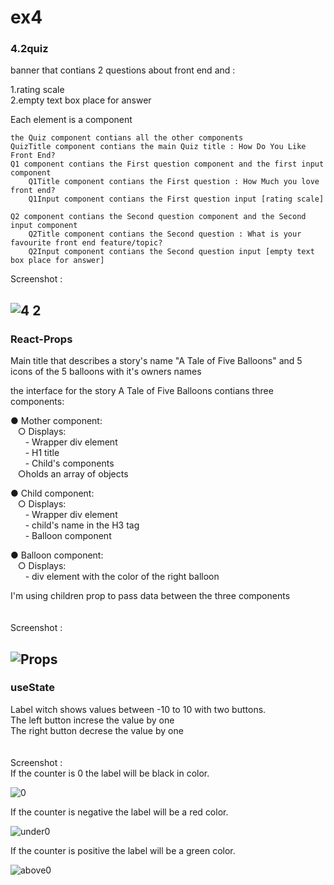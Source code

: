 # ex4
<h3>4.2quiz</h3>

banner that contians 2 questions about front end and : 

1.rating scale <br/>
2.empty text box place for answer

Each element is a component<br/>

  
    the Quiz component contians all the other components
    QuizTitle component contians the main Quiz title : How Do You Like Front End?
    Q1 component contians the First question component and the first input component 
        Q1Title component contians the First question : How Much you love front end?
        Q1Input component contians the First question input [rating scale]
        
    Q2 component contians the Second question component and the Second input component
        Q2Title component contians the Second question : What is your favourite front end feature/topic?
        Q2Input component contians the Second question input [empty text box place for answer]   
        
 Screenshot :
 
![4 2](https://user-images.githubusercontent.com/127447852/229296718-8c3cad43-454e-4e05-a3a8-74924486c0bf.png)    
-----------------------------------------------------------
<h3>React-Props</h3>
Main title that describes a story's name "A Tale of Five Balloons" and 5 icons of the 5 balloons with it's owners names<br/>

the interface for the story A Tale of Five Balloons contians three components: <br/>

<p>● Mother component:<br/>&nbsp&nbsp&nbsp;○ Displays:
<br/>&nbsp&nbsp&nbsp&nbsp&nbsp - Wrapper div element 
<br/>&nbsp&nbsp&nbsp&nbsp&nbsp  - H1 title 
<br/>&nbsp&nbsp&nbsp&nbsp&nbsp  - Child's components
<br/>&nbsp&nbsp&nbsp○holds an array of objects  </p>

<p>● Child component:<br/>&nbsp&nbsp&nbsp;○ Displays:
<br/>&nbsp&nbsp&nbsp&nbsp&nbsp - Wrapper div element
<br/>&nbsp&nbsp&nbsp&nbsp&nbsp - child's name in the H3 tag 
<br/>&nbsp&nbsp&nbsp&nbsp&nbsp - Balloon component </p>

<p>● Balloon component:<br/>&nbsp&nbsp&nbsp;○ Displays:
<br/>&nbsp&nbsp&nbsp&nbsp&nbsp - div element with the color of the right balloon </p>
I'm using children prop to pass data between the three components

<br/>
<br/>
<br/>
Screenshot :
 
![Props](https://user-images.githubusercontent.com/127447852/229301117-64434a45-9e72-4419-9a00-cc9c7b0dca0f.png)
-----------------------------------------------------------
<h3>useState</h3>
Label witch shows values between -10 to 10 with two buttons.<br/>
The left button increse the value by one <br/>
The right button decrese the value by one <br/>


<br/>
<br/>
Screenshot :
<br/>
If the counter is 0 the label will be black in color.

![0](https://user-images.githubusercontent.com/127447852/229302877-0bdbbd13-a1ef-4a85-adf0-da28220b4a97.png)


If the counter is negative the label will be a red color.

![under0](https://user-images.githubusercontent.com/127447852/229302880-dac1ac67-d1db-40fb-bc03-5f8bb44d58a5.png)


If the counter is positive the label will be a green color.

![above0](https://user-images.githubusercontent.com/127447852/229302878-879c2f8a-0002-4d5b-a645-a5a43893be9d.png)

